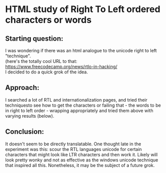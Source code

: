 # HTML study of Right To Left ordered characters or words

## Starting question:
I was wondering if there was an html analogue to the unicode right to left "technique".
<br/>(here's the totally cool URL to that: <a target="blank" href="https://www.freecodecamp.org/news/rtlo-in-hacking/">https://www.freecodecamp.org/news/rtlo-in-hacking/</a>
<br/>I decided to do a quick grok of the idea.
		  		  
## Approach:

I searched a lot of RTL and internationalization pages, and tried their techniquesto see how to get the characters or failing that - the words to be in right to left order - wrapping appropriately and tried them above with varying results (below).

## Conclusion: 

It doesn't seem to be directly translatable.  One thought late in the experiment was this: scour the RTL languages unicode for certain characters that might look like LTR characters and then work it.  Likely will look pretty wonky and not as effective as the windows unicode technique that inspired all this.  Nonetheless, it may be the subject of a future grok.  
